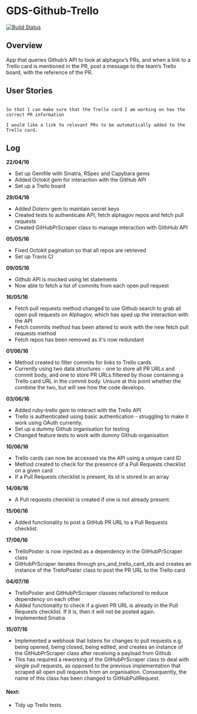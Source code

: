# GDS-Github-Trello
[![Build Status](https://travis-ci.org/emmabeynon/gds-github-trello.svg?branch=master)](https://travis-ci.org/emmabeynon/gds-github-trello)

## Overview
App that queries Github’s API to look at alphagov’s PRs, and when a link to a Trello card is mentioned in the PR, post a message to the team’s Trello board, with the reference of the PR.

## User Stories
```As a GOV.UK developer

So that I can make sure that the Trello card I am working on has the correct PR information

I would like a link to relevant PRs to be automatically added to the Trello card.
```

## Log
**22/04/16**
- Set up Gemfile with Sinatra, RSpec and Capybara gems
- Added Octokit gem for interaction with the GitHub API
- Set up a Trello board

**29/04/16**
- Added Dotenv gem to maintain secret keys
- Created tests to authenticate API, fetch alphagov repos and fetch pull requests
- Created GitHubPrScraper class to manage interaction with GithHub API

**05/05/16**
- Fixed Octokit pagination so that all repos are retrieved
- Set up Travis CI

**09/05/16**
- Github API is mocked using let statements
- Now able to fetch a list of commits from each open pull request

**16/05/16**
- Fetch pull requests method changed to use Github search to grab all open pull requests on Alphagov, which has sped up the interaction with the API
- Fetch commits method has been altered to work with the new fetch pull requests method
- Fetch repos has been removed as it's now redundant

**01/06/16**
- Method created to filter commits for links to Trello cards
- Currently using two data structures - one to store all PR URLs and commit body, and one to store PR URLs filtered by those containing a Trello card URL in the commit body.  Unsure at this point whether the combine the two, but will see how the code develops.

**03/06/16**
- Added ruby-trello gem to interact with the Trello API
- Trello is authenticated using basic authentication - struggling to make it work using OAuth currently.
- Set up a dummy Github organisation for testing
- Changed feature tests to work with dummy Github organisation

**10/06/16**
- Trello cards can now be accessed via the API using a unique card ID
- Method created to check for the presence of a Pull Requests checklist on a given card
- If a Pull Requests checklist is present, its id is stored in an array

**14/06/16**
- A Pull requests checklist is created if one is not already present.

**15/06/16**
- Added functionality to post a GitHub PR URL to a Pull Requests checklist.

**17/06/16**
- TrelloPoster is now injected as a dependency in the GitHubPrScraper class
- GitHubPrScraper iterates through prs_and_trello_card_ids and creates an instance of the TrelloPoster class to post the PR URL to the Trello card

**04/07/16**
- TrelloPoster and GitHubPrScraper classes refactored to reduce dependency on each other
- Added functionality to check if a given PR URL is already in the Pull Requests checklist.  If it is, then it will not be posted again.
- Implemented Sinatra

**15/07/16**
- Implemented a webhook that listens for changes to pull requests e.g. being opened, being closed, being edited, and creates an instance of the GitHubPrScraper class after receiving a payload from Github
- This has required a reworking of the GitHubPrScraper class to deal with single pull requests, as opposed to the previous implementation that scraped all open pull requests from an organisation.  Consequently, the name of this class has been changed to GitHubPullRequest.

#### Next:
- Tidy up Trello tests
